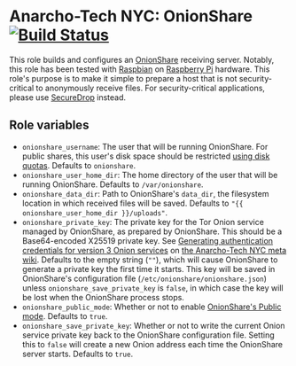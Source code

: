 # Anarcho-Tech NYC: OnionShare [![Build Status](https://travis-ci.org/AnarchoTechNYC/ansible-role-onionshare.svg?branch=master)](https://travis-ci.org/AnarchoTechNYC/ansible-role-onionshare)

This role builds and configures an [OnionShare](https://onionshare.org/) receiving server. Notably, this role has been tested with [Raspbian](https://www.raspbian.org/) on [Raspberry Pi](https://www.raspberrypi.org/) hardware. This role's purpose is to make it simple to prepare a host that is not security-critical to anonymously receive files. For security-critical applications, please use [SecureDrop](https://securedrop.org/) instead.

## Role variables

* `onionshare_username`: The user that will be running OnionShare. For public shares, this user's disk space should be restricted [using disk quotas](https://github.com/AnarchoTechNYC/ansible-role-common/blob/master/README.md#configuring-disk-quotas). Defaults to `onionshare`.
* `onionshare_user_home_dir`: The home directory of the user that will be running OnionShare. Defaults to `/var/onionshare`.
* `onionshare_data_dir`: Path to OnionShare's `data_dir`, the filesystem location in which received files will be saved. Defaults to `"{{ onionshare_user_home_dir }}/uploads"`.
* `onionshare_private_key`: The private key for the Tor Onion service managed by OnionShare, as prepared by OnionShare. This should be a Base64-encoded X25519 private key. See [Generating authentication credentials for version 3 Onion services](https://github.com/AnarchoTechNYC/meta/wiki/Connecting-to-an-authenticated-Onion-service#generating-authentication-credentials-for-version-3-onion-services) on [the Anarcho-Tech NYC meta wiki](https://github.com/AnarchoTechNYC/meta/wiki). Defaults to the empty string (`""`), which will cause OnionShare to generate a private key the first time it starts. This key will be saved in OnionShare's configuration file (`/etc/onionshare/onionshare.json`) unless `onionshare_save_private_key` is `false`, in which case the key will be lost when the OnionShare process stops.
* `onionshare_public_mode`: Whether or not to enable [OnionShare's Public mode](https://github.com/micahflee/onionshare/wiki/Public-Mode). Defaults to `true`.
* `onionshare_save_private_key`: Whether or not to write the current Onion service private key back to the OnionShare configuration file. Setting this to `false` will create a new Onion address each time the OnionShare server starts. Defaults to `true`.
